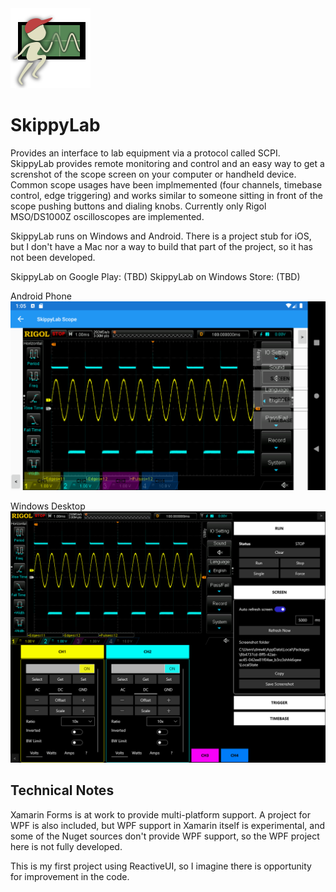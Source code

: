 <img src="skippy.svg" width="128"/>

# SkippyLab
Provides an interface to lab equipment via a protocol called SCPI. SkippyLab provides remote monitoring and control and an easy way to get a screnshot of the scope screen on your computer or handheld device. Common scope usages have been implmemented (four channels, timebase control, edge triggering) and works similar to someone sitting in front of the scope pushing buttons and dialing knobs. Currently only Rigol MSO/DS1000Z oscilloscopes are implemented.

SkippyLab runs on Windows and Android. There is a project stub for iOS, but I don't have a Mac nor a way to build that part of the project, so it has not been developed.

SkippyLab on Google Play: (TBD)
SkippyLab on Windows Store: (TBD)

Android Phone
<img src="Screenshots/skippy-android-04.png" />

Windows Desktop
<img src="Screenshots/skippy-uwp-01.png" />

## Technical Notes

Xamarin Forms is at work to provide multi-platform support. A project for WPF is also included, but WPF support in Xamarin itself is experimental, and some of the Nuget sources don't provide WPF support, so the WPF  project here is not fully developed.

This is my first project using ReactiveUI, so I imagine there is opportunity for improvement in the code.